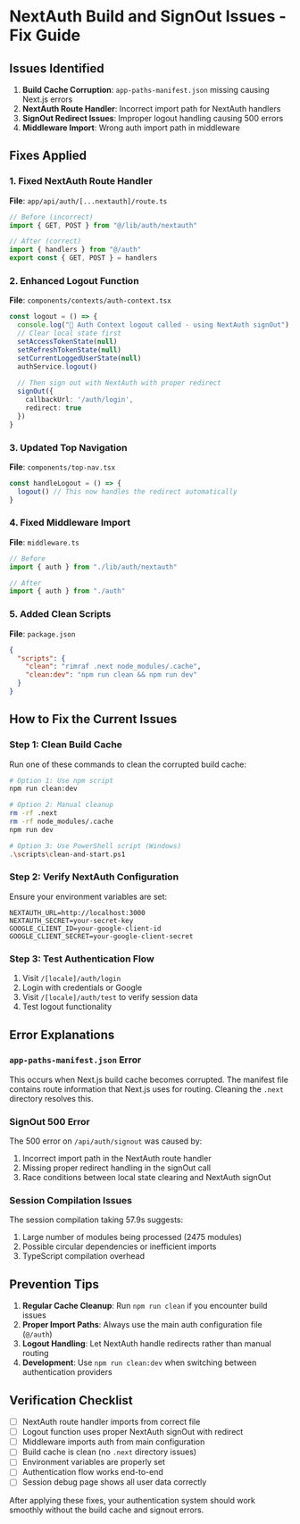 # NextAuth Build and SignOut Issues - Fix Guide

## Issues Identified

1. **Build Cache Corruption**: `app-paths-manifest.json` missing causing Next.js errors
2. **NextAuth Route Handler**: Incorrect import path for NextAuth handlers
3. **SignOut Redirect Issues**: Improper logout handling causing 500 errors
4. **Middleware Import**: Wrong auth import path in middleware

## Fixes Applied

### 1. Fixed NextAuth Route Handler
**File**: `app/api/auth/[...nextauth]/route.ts`
```typescript
// Before (incorrect)
import { GET, POST } from "@/lib/auth/nextauth"

// After (correct)
import { handlers } from "@/auth"
export const { GET, POST } = handlers
```

### 2. Enhanced Logout Function
**File**: `components/contexts/auth-context.tsx`
```typescript
const logout = () => {
  console.log("🚪 Auth Context logout called - using NextAuth signOut");
  // Clear local state first
  setAccessTokenState(null)
  setRefreshTokenState(null)
  setCurrentLoggedUserState(null)
  authService.logout()
  
  // Then sign out with NextAuth with proper redirect
  signOut({ 
    callbackUrl: '/auth/login',
    redirect: true 
  })
}
```

### 3. Updated Top Navigation
**File**: `components/top-nav.tsx`
```typescript
const handleLogout = () => {
  logout() // This now handles the redirect automatically
}
```

### 4. Fixed Middleware Import
**File**: `middleware.ts`
```typescript
// Before
import { auth } from "./lib/auth/nextauth"

// After
import { auth } from "./auth"
```

### 5. Added Clean Scripts
**File**: `package.json`
```json
{
  "scripts": {
    "clean": "rimraf .next node_modules/.cache",
    "clean:dev": "npm run clean && npm run dev"
  }
}
```

## How to Fix the Current Issues

### Step 1: Clean Build Cache
Run one of these commands to clean the corrupted build cache:

```bash
# Option 1: Use npm script
npm run clean:dev

# Option 2: Manual cleanup
rm -rf .next
rm -rf node_modules/.cache
npm run dev

# Option 3: Use PowerShell script (Windows)
.\scripts\clean-and-start.ps1
```

### Step 2: Verify NextAuth Configuration
Ensure your environment variables are set:
```env
NEXTAUTH_URL=http://localhost:3000
NEXTAUTH_SECRET=your-secret-key
GOOGLE_CLIENT_ID=your-google-client-id
GOOGLE_CLIENT_SECRET=your-google-client-secret
```

### Step 3: Test Authentication Flow
1. Visit `/[locale]/auth/login`
2. Login with credentials or Google
3. Visit `/[locale]/auth/test` to verify session data
4. Test logout functionality

## Error Explanations

### `app-paths-manifest.json` Error
This occurs when Next.js build cache becomes corrupted. The manifest file contains route information that Next.js uses for routing. Cleaning the `.next` directory resolves this.

### SignOut 500 Error
The 500 error on `/api/auth/signout` was caused by:
1. Incorrect import path in the NextAuth route handler
2. Missing proper redirect handling in the signOut call
3. Race conditions between local state clearing and NextAuth signOut

### Session Compilation Issues
The session compilation taking 57.9s suggests:
1. Large number of modules being processed (2475 modules)
2. Possible circular dependencies or inefficient imports
3. TypeScript compilation overhead

## Prevention Tips

1. **Regular Cache Cleanup**: Run `npm run clean` if you encounter build issues
2. **Proper Import Paths**: Always use the main auth configuration file (`@/auth`)
3. **Logout Handling**: Let NextAuth handle redirects rather than manual routing
4. **Development**: Use `npm run clean:dev` when switching between authentication providers

## Verification Checklist

- [ ] NextAuth route handler imports from correct file
- [ ] Logout function uses proper NextAuth signOut with redirect
- [ ] Middleware imports auth from main configuration
- [ ] Build cache is clean (no `.next` directory issues)
- [ ] Environment variables are properly set
- [ ] Authentication flow works end-to-end
- [ ] Session debug page shows all user data correctly

After applying these fixes, your authentication system should work smoothly without the build cache and signout errors.
